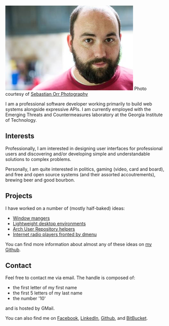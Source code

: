 ![Bryan Bennnett](images/me.jpg)
Photo courtesy of [Sebastian Orr Photography](http://sebastianorrphoto.com/)

I am a professional software developer working primarily to build web systems
alongside expressive APIs. I am currently employed with the Emerging Threats and
Countermeasures laboratory at the Georgia Institute of Technology.

## Interests

Professionally, I am interested in designing user interfaces for professional
users and discovering and/or developing simple and understandable solutions to
complex problems.

Personally, I am quite interested in politics, gaming (video, card and board),
and free and open source systems (and their assorted accoutrements), brewing
beer and good bourbon.

## Projects

I have worked on a number of (mostly half-baked) ideas:

* [Window mangers](projects/piswm.html)
* [Lightweight desktop environments](projects/tudor.html)
* [Arch User Repository helpers](projects/aurora.html)
* [Internet radio players fronted by dmenu](projects/ztream.html)

You can find more information about almost any of these ideas on
[my Github](http://github.com/bbenne10).

## Contact

Feel free to contact me via email. The handle is composed of:

* the first letter of my first name
* the first 5 letters of my last name
* the number '10'

and is hosted by GMail.

You can also find me on [Facebook](http://facebook.com/bryan.a.bennett),
[LinkedIn](https://www.linkedin.com/pub/bryan-bennett/2b/230/895),
[Github](http://github.com/bbenne10), and
[BitBucket](https://bitbucket.org/bbenne10).
